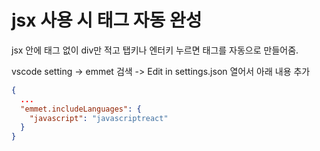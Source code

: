 # jsx 사용 시 태그 자동 완성

jsx 안에 태그 없이 div만 적고 탭키나 엔터키 누르면 태그를 자동으로 만들어줌.

vscode setting -> emmet 검색 -> Edit in settings.json 열어서 아래 내용 추가

```json
{ 
  ... 
  "emmet.includeLanguages": { 
    "javascript": "javascriptreact"
  }
}
```

